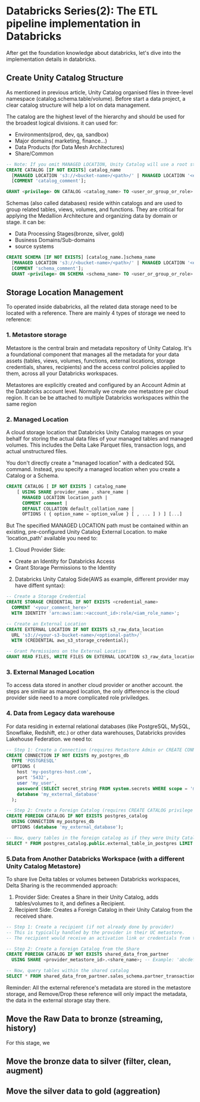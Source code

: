 # Databricks Series(2): The ETL pipeline implementation in Databricks

After get the foundation knowledge about databricks, let's dive into the implementation details in databricks.

## Create Unity Catalog Structure

As mentioned in previous article, Unity Catalog organised files in three-level namespace (catalog.schema.table/volume).
Before start a data project, a clear catalog structure will help a lot on data management.

The catalog are the highest level of the hierarchy and should be used for the broadest logical divisions. it can used
for:

- Environments(prod, dev, qa, sandbox)
- Major domains( marketing, finance...)
- Data Products (for Data Mesh Architectures)
- Share/Common

```SQL
-- Note: If you omit MANAGED LOCATION, Unity Catalog will use a root storage location configured for your metastore. It's generally better to be explicit.
CREATE CATALOG [IF NOT EXISTS] catalog_name
  [MANAGED LOCATION 's3://<bucket-name>/<path>/' | MANAGED LOCATION '<external_location_name>']
  [COMMENT 'catalog_comment'];

GRANT <privilege> ON CATALOG <catalog_name> TO <user_or_group_or_role>.

```

Schemas (also called databases) reside within catalogs and are used to group related tables, views, volumes, and
functions. They are critical for applying the Medallion Architecture and organizing data by domain or stage. it can be:

- Data Processing Stages(bronze, silver, gold)
- Business Domains/Sub-domains
- source systems

```SQL
CREATE SCHEMA [IF NOT EXISTS] [catalog_name.]schema_name
  [MANAGED LOCATION 's3://<bucket-name>/<path>/' | MANAGED LOCATION '<external_location_name>']
  [COMMENT 'schema_comment'];
  GRANT <privilege> ON SCHEMA <schema_name> TO <user_or_group_or_role>.
```

## Storage Location Management

To operated inside dababricks, all the related data storage need to be located with a reference. There are mainly 4
types of storage we need to reference:

### 1. Metastore storage

Metastore is the central brain and metadata repository of Unity Catalog. It's a foundational component that manages all
the metadata for your data assets (tables, views, volumes, functions, external locations, storage credentials, shares,
recipients) and the access control policies applied to them, across all your Databricks workspaces.

Metastores are explicitly created and configured by an Account Admin at the Databricks account level. Normally we create
one metastore per cloud region. It can be be attached to multiple Databricks workspaces within the same region

### 2. Managed Location

A cloud storage location that Databricks Unity Catalog manages on your behalf for storing the actual data files of your
managed tables and managed volumes. This includes the Delta Lake Parquet files, transaction logs, and actual
unstructured files.

You don't directly create a "managed location" with a dedicated SQL command. Instead, you specify a managed location
when you create a Catalog or a Schema.

```SQL
CREATE CATALOG [ IF NOT EXISTS ] catalog_name
    [ USING SHARE provider_name . share_name |
      MANAGED LOCATION location_path |
      COMMENT comment |
      DEFAULT COLLATION default_collation_name |
      OPTIONS ( { option_name = option_value } [ , ... ] ) ] [...]
```

But The specified MANAGED LOCATION path must be contained within an existing, pre-configured Unity Catalog External
Location. to make 'location_path' available you need to:

1. Cloud Provider Side:

- Create an Identity for Databricks Access
- Grant Storage Permissions to the Identity

2. Databricks Unity Catalog Side(AWS as example, different provider may have diffent syntax):

```SQL
-- Create a Storage Credential
CREATE STORAGE CREDENTIAL IF NOT EXISTS <credential_name>
  COMMENT '<your_comment_here>'
  WITH IDENTITY 'arn:aws:iam::<account_id>:role/<iam_role_name>';

-- Create an External Location
CREATE EXTERNAL LOCATION IF NOT EXISTS s3_raw_data_location
  URL 's3://<your-s3-bucket-name>/<optional-path>/'
  WITH (CREDENTIAL aws_s3_storage_credential);

-- Grant Permissions on the External Location
GRANT READ FILES, WRITE FILES ON EXTERNAL LOCATION s3_raw_data_location TO `data_engineers_group`;

```

### 3. External Managed Location

To access data stored in another cloud provider or another account. the steps are similiar as managed location, the only
difference is the cloud provider side need to a more complicated role priviledges.

### 4. Data from Legacy data warehouse

For data residing in external relational databases (like PostgreSQL, MySQL, Snowflake, Redshift, etc.) or other data
warehouses, Databricks provides Lakehouse Federation. we need to:

```SQL
-- Step 1: Create a Connection (requires Metastore Admin or CREATE CONNECTION privilege)
CREATE CONNECTION IF NOT EXISTS my_postgres_db
  TYPE 'POSTGRESQL'
  OPTIONS (
    host 'my-postgres-host.com',
    port '5432',
    user 'my_user',
    password (SELECT secret_string FROM system.secrets WHERE scope = 'my_secret_scope' AND key = 'postgres_password'),
    database 'my_external_database'
  );

-- Step 2: Create a Foreign Catalog (requires CREATE CATALOG privilege on the metastore)
CREATE FOREIGN CATALOG IF NOT EXISTS postgres_catalog
  USING CONNECTION my_postgres_db
  OPTIONS (database 'my_external_database');

-- Now, query tables in the foreign catalog as if they were Unity Catalog tables
SELECT * FROM postgres_catalog.public.external_table_in_postgres LIMIT 10;
```

### 5.Data from Another Databricks Workspace (with a different Unity Catalog Metastore)

To share live Delta tables or volumes between Databricks workspaces, Delta Sharing is the recommended approach:

1. Provider Side: Creates a Share in their Unity Catalog, adds tables/volumes to it, and defines a Recipient.
2. Recipient Side: Creates a Foreign Catalog in their Unity Catalog from the received share.

```SQL
-- Step 1: Create a recipient (if not already done by provider)
-- This is typically handled by the provider in their UC metastore.
-- The recipient would receive an activation link or credentials from the provider.

-- Step 2: Create a Foreign Catalog from the Share
CREATE FOREIGN CATALOG IF NOT EXISTS shared_data_from_partner
  USING SHARE <provider_metastore_id>.<share_name>; -- Example: 'abcdef1234567890.partner_org.sales_share'

-- Now, query tables within the shared catalog
SELECT * FROM shared_data_from_partner.sales_schema.partner_transactions LIMIT 10;
```

Reminder: All the external reference's metadata are stored in the metastore storage, and Remove/Drop these reference
will only impact the metadata, the data in the external storage stay there.

## Move the Raw Data to bronze (streaming, history)

For this stage, we

## Move the bronze data to silver (filter, clean, augment)

## Move the silver data to gold (aggreation)
